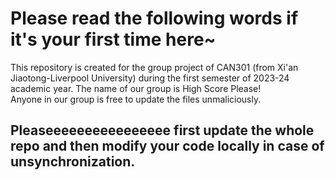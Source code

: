 Please read the following words if it's your first time here~
===
This repository is created for the group project of CAN301 (from Xi'an Jiaotong-Liverpool University) during the first semester of 2023-24 academic year. The name of our group is High Score Please!<br>
Anyone in our group is free to update the files unmaliciously.<br>

Pleaseeeeeeeeeeeeeeee first update the whole repo and then modify your code locally in case of unsynchronization.
---

